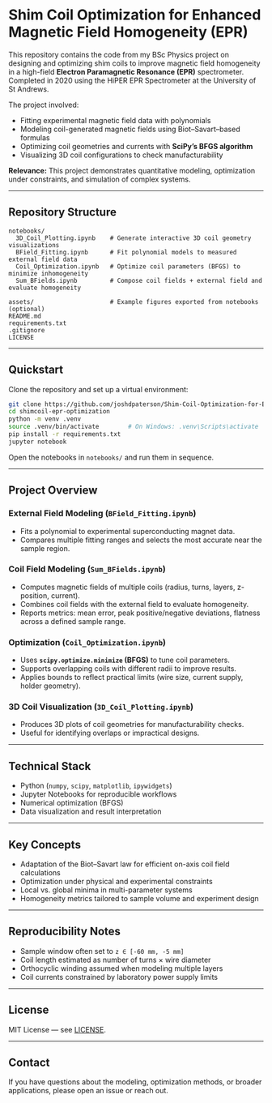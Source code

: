 # Shim Coil Optimization for Enhanced Magnetic Field Homogeneity (EPR)

This repository contains the code from my BSc Physics project on designing and optimizing shim coils to improve magnetic field homogeneity in a high-field **Electron Paramagnetic Resonance (EPR)** spectrometer.  Completed in 2020 using the HiPER EPR Spectrometer at the University of St Andrews.

The project involved:
- Fitting experimental magnetic field data with polynomials  
- Modeling coil-generated magnetic fields using Biot–Savart–based formulas  
- Optimizing coil geometries and currents with **SciPy’s BFGS algorithm**  
- Visualizing 3D coil configurations to check manufacturability  

**Relevance:** This project demonstrates quantitative modeling, optimization under constraints, and simulation of complex systems.

---

## Repository Structure

```
notebooks/
  3D_Coil_Plotting.ipynb    # Generate interactive 3D coil geometry visualizations
  BField_Fitting.ipynb      # Fit polynomial models to measured external field data
  Coil_Optimization.ipynb   # Optimize coil parameters (BFGS) to minimize inhomogeneity
  Sum_BFields.ipynb         # Compose coil fields + external field and evaluate homogeneity

assets/                     # Example figures exported from notebooks (optional)
README.md
requirements.txt
.gitignore
LICENSE
```

---

## Quickstart

Clone the repository and set up a virtual environment:

```bash
git clone https://github.com/joshdpaterson/Shim-Coil-Optimization-for-Enhanced-Magnetic-Field-Homogeneity-EPR.git
cd shimcoil-epr-optimization
python -m venv .venv
source .venv/bin/activate        # On Windows: .venv\Scripts\activate
pip install -r requirements.txt
jupyter notebook
```

Open the notebooks in `notebooks/` and run them in sequence.

---

## Project Overview

### External Field Modeling (`BField_Fitting.ipynb`)
- Fits a polynomial to experimental superconducting magnet data.  
- Compares multiple fitting ranges and selects the most accurate near the sample region.  

### Coil Field Modeling (`Sum_BFields.ipynb`)
- Computes magnetic fields of multiple coils (radius, turns, layers, z-position, current).  
- Combines coil fields with the external field to evaluate homogeneity.  
- Reports metrics: mean error, peak positive/negative deviations, flatness across a defined sample range.  

### Optimization (`Coil_Optimization.ipynb`)
- Uses **`scipy.optimize.minimize` (BFGS)** to tune coil parameters.  
- Supports overlapping coils with different radii to improve results.  
- Applies bounds to reflect practical limits (wire size, current supply, holder geometry).  

### 3D Coil Visualization (`3D_Coil_Plotting.ipynb`)
- Produces 3D plots of coil geometries for manufacturability checks.  
- Useful for identifying overlaps or impractical designs.  

---

## Technical Stack

- Python (`numpy`, `scipy`, `matplotlib`, `ipywidgets`)  
- Jupyter Notebooks for reproducible workflows  
- Numerical optimization (BFGS)  
- Data visualization and result interpretation  

---

## Key Concepts

- Adaptation of the Biot–Savart law for efficient on-axis coil field calculations  
- Optimization under physical and experimental constraints  
- Local vs. global minima in multi-parameter systems  
- Homogeneity metrics tailored to sample volume and experiment design  

---

## Reproducibility Notes

- Sample window often set to `z ∈ [-60 mm, -5 mm]`  
- Coil length estimated as number of turns × wire diameter  
- Orthocyclic winding assumed when modeling multiple layers  
- Coil currents constrained by laboratory power supply limits  

---

## License

MIT License — see [LICENSE](./LICENSE).

---

## Contact

If you have questions about the modeling, optimization methods, or broader applications, please open an issue or reach out.
